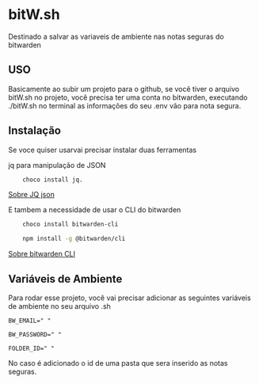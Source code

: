 # bitW.sh
Destinado a salvar as variaveis de ambiente nas notas seguras do bitwarden


## USO

Basicamente ao subir um projeto para o github, se você tiver o arquivo bitW.sh no projeto, você precisa ter uma conta no bitwarden, executando ./bitW.sh no terminal as informações do seu .env vão para nota segura.





## Instalação 

Se voce quiser usarvai precisar instalar duas ferramentas 

jq para manipulação de JSON
```bash
    choco install jq.
```
[Sobre JQ json](https://jqlang.github.io/jq/download/)

E tambem a necessidade de usar o CLI do bitwarden 
```bash
    choco install bitwarden-cli

    npm install -g @bitwarden/cli
``` 
[Sobre bitwarden CLI](https://bitwarden.com/download/#downloads-command-line-interface)



## Variáveis de Ambiente

Para rodar esse projeto, você vai precisar adicionar as seguintes variáveis de ambiente no seu arquivo .sh

`BW_EMAIL=" "`

`BW_PASSWORD=" "`

`FOLDER_ID=" "`

No caso é adicionado o id de uma pasta que sera inserido as notas seguras.
